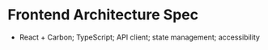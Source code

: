 # Frontend Architecture Spec
- React + Carbon; TypeScript; API client; state management; accessibility
